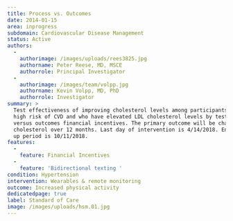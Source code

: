```yaml
---
title: Process vs. Outcomes
date: 2014-01-15
area: inprogress
subdomain: Cardiovascular Disease Management
status: Active
authors:
  - 
    authorimage: /images/uploads/rees3825.jpg
    authorname: Peter Reese, MD, MSCE
    authorrole: Principal Investigator
  - 
    authorimage: /images/team/volpp.jpg
    authorname: Kevin Volpp, MD, PhD
    authorrole: Investigator
summary: >
  Test effectiveness of improving cholesterol levels among participants who are at
  high risk of CVD and who have elevated LDL cholesterol levels by testing process
  versus outcomes financial incentives. The primary outcome will be change in LDL
  cholesterol over 12 months. Last day of intervention is 4/14/2018. End of follow
  up period is 10/11/2018.
features:
  - 
    feature: Financial Incentives
  - 
    feature: 'Bidirectional texting '
condition: Hypertension
intervention: Wearables & remote monitoring
outcome: Increased physical activity
dedicatedpage: true
label: Standard of Care 
image: /images/uploads/hsm.01.jpg
---
```

